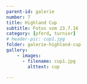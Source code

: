 ```yaml
---
parent-id: galerie
number: 7
title: Highland Cup
subtitle: Fotos vom 23.7.16
category: [pferd, turnier]
# header-pic: cup1.jpg
folder: galerie-highland-cup
gallery:
    - images:
      - filename: cup1.jpg
        alttext: cup
        
---
```

<!-- beschreibender Text hier -->
